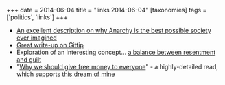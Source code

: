 +++
date = 2014-06-04
title = "links 2014-06-04"
[taxonomies]
tags = ['politics', 'links']
+++

-   [An excellent description on why Anarchy is the best possible
    society ever imagined]
-   [Great write-up on Gittip]
-   Exploration of an interesting concept... [a balance between
    resentment and guilt]
-   "[Why we should give free money to everyone]" - a highly-detailed
    read, which supports [this dream of mine]

  [An excellent description on why Anarchy is the best possible society
  ever imagined]: http://loupgaroublond.blogspot.com/2008/12/open-source-and-anarchism.html?showComment=1229842200000#c4468517513122259751
  [Great write-up on Gittip]: http://www.salon.com/2013/10/25/crowdsource_your_salary_an_economy_built_on_love
  [a balance between resentment and guilt]: https://medium.com/building-gittip/2c621dbd7541
  [Why we should give free money to everyone]: https://decorrespondent.nl/541/why-we-should-give-free-money-to-everyone/20798745-cb9fbb39
  [this dream of mine]: http://tshepang.net/pipe-dream-basic-income-for-south-african-adults
